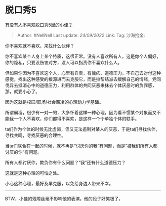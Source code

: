 # 脱口秀5

[有没有人不喜欢脱口秀5里的小佳？](https://www.zhihu.com/question/553705192/answer/2677413644)

> Author: #NellNell
> Last update: *24/09/2022*
> Link:
> Tag:
> 沙海拾金:

你不喜欢就不喜欢，来找什么伙伴？

你不喜欢某个人身上某个特质，这很正常。没有人喜欢所有人。这是你个人偏好，你的隐私，只要没伤害对方，没人可以指责你不喜欢什么人。

但如果你因为不喜欢这个人，心里有自责，有愧疚、道德压力，不自己去对付这种感觉，找出这种感受的根源进而去克服它，而是拉帮结派去缓解自己的情绪，党同伐异去抵消心中的道德压力，利用群体的共同厌恶来抹去个体厌恶时的负罪感，那，就要小心了。

因为这就是校园/职场/社会霸凌的心理动力学基础。

所谓霸凌，很少有一对一的，大多怀着这样一种心理，因为看不惯某个对象而又不能我一个人不喜欢，你们都得不喜欢，是这样一个个单独个体的联手。

ta们作为个体的时候无比虚弱，但又无法遏制对某人的厌恶，于是ta们寻找伙伴，寻找共鸣，寻找厌恶的合理性。

当ta们联合在一起的时候，就不再是“讨厌你的我”有问题，而是“被我们所有人都讨厌的你”有问题。

所有人都讨厌你，欺负你有什么问题？“我”还有什么道德压力？

这就是这种心理的可怕之处。

小心这种心理，最好及早克服，以免给身边人带来不幸。

---

BTW，小佳的残障丝毫不影响他的表演。他的段子好笑极了。
